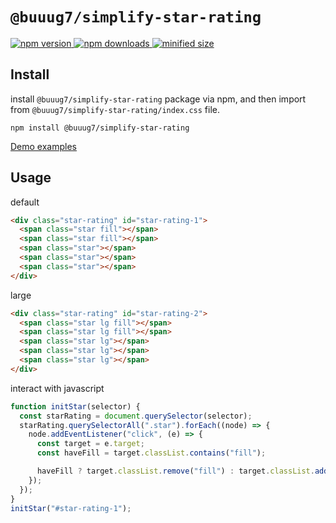# `@buuug7/simplify-star-rating`

 <p>
    <a href="https://www.npmjs.com/package/@buuug7/simplify-star-rating?minimal=true">
        <img src="https://img.shields.io/npm/v/@buuug7/simplify-star-rating.svg" alt="npm version">
  	</a>
  	<a href="https://npmcharts.com/compare/@buuug7/simplify-star-rating?minimal=true">
  	    <img src="https://img.shields.io/npm/dm/@buuug7/simplify-star-rating.svg" alt="npm downloads"> 
  	</a>
  	<a href="#">
  	   <img src="https://img.shields.io/bundlephobia/min/@buuug7/simplify-star-rating.svg" alt="minified size"/>
  	</a>
 </p>

## Install

install `@buuug7/simplify-star-rating` package via npm, and then import from `@buuug7/simplify-star-rating/index.css` file.

```
npm install @buuug7/simplify-star-rating
```

[Demo examples](https://buuug7.github.io/simplify/star-rating/index.html)

## Usage

default

```html
<div class="star-rating" id="star-rating-1">
  <span class="star fill"></span>
  <span class="star fill"></span>
  <span class="star"></span>
  <span class="star"></span>
  <span class="star"></span>
</div>
```

large

```html
<div class="star-rating" id="star-rating-2">
  <span class="star lg fill"></span>
  <span class="star lg fill"></span>
  <span class="star lg"></span>
  <span class="star lg"></span>
  <span class="star lg"></span>
</div>
```

interact with javascript

```javascript
function initStar(selector) {
  const starRating = document.querySelector(selector);
  starRating.querySelectorAll(".star").forEach((node) => {
    node.addEventListener("click", (e) => {
      const target = e.target;
      const haveFill = target.classList.contains("fill");

      haveFill ? target.classList.remove("fill") : target.classList.add("fill");
    });
  });
}
initStar("#star-rating-1");
```
